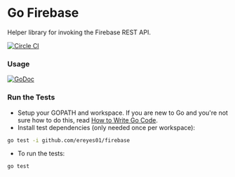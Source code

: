 Go Firebase
===========

Helper library for invoking the Firebase REST API.

[![Circle CI](https://circleci.com/gh/ereyes01/firebase.svg?style=svg)](https://circleci.com/gh/ereyes01/firebase)

### Usage

[![GoDoc](http://img.shields.io/badge/godoc-reference-blue.svg?style=flat)](https://godoc.org/github.com/ereyes01/firebase)

### Run the Tests

- Setup your GOPATH and workspace. If you are new to Go and you're not sure how
to do this, read [How to Write Go Code](https://golang.org/doc/code.html).
- Install test dependencies (only needed once per workspace):
```sh
go test -i github.com/ereyes01/firebase
```
- To run the tests:
```sh
go test 
```
